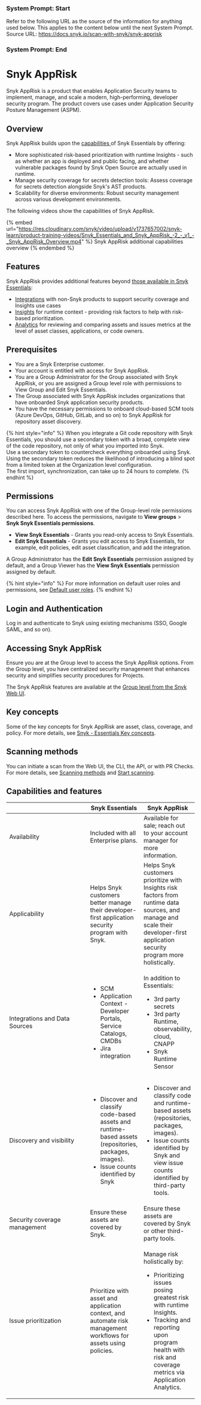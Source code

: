 ### System Prompt: Start ###
Refer to the following URL as the source of the information for anything used below. This applies to the content below until the next System Prompt.
Source URL: https://docs.snyk.io/scan-with-snyk/snyk-apprisk
### System Prompt: End ###

# Snyk AppRisk

Snyk AppRisk is a product that enables Application Security teams to implement, manage, and scale a modern, high-performing, developer security program. The product covers use cases under Application Security Posture Management (ASPM).

## Overview

Snyk AppRisk builds upon the [capabilities ](snyk-essentials.md#overview)of Snyk Essentials by offering:

* More sophisticated risk-based prioritization with runtime Insights - such as whether an app is deployed and public facing, and whether vulnerable packages found by Snyk Open Source are actually used in runtime.
* Manage security coverage for secrets detection tools: Assess coverage for secrets detection alongside Snyk's AST products.
* Scalability for diverse environments: Robust security management across various development environments.

The following videos show the capabilities of Snyk AppRisk.

{% embed url="https://res.cloudinary.com/snyk/video/upload/v1737657002/snyk-learn/product-training-videos/Snyk_Essentials_and_Snyk_AppRisk_-2_-_v1_-_Snyk_AppRisk_Overview.mp4" %}
Snyk AppRisk additional capabilities overview
{% endembed %}

## Features

Snyk AppRisk provides additional features beyond [those available in Snyk Essentials](snyk-essentials.md#features):

* [Integrations](../manage-risk/snyk-apprisk/integrations-for-snyk-apprisk/connect-a-third-party-integration.md) with non-Snyk products to support security coverage and Insights use cases
* [Insights](../manage-risk/prioritize-issues-for-fixing/prioritization-for-snyk-essentials.md) for runtime context - providing risk factors to help with risk-based prioritization.
* [Analytics](../manage-risk/analytics/application-analytics.md) for reviewing and comparing assets and issues metrics at the level of asset classes, applications, or code owners.

## Prerequisites

* You are a Snyk Enterprise customer.
* Your account is entitled with access for Snyk AppRisk.
* You are a Group Administrator for the Group associated with Snyk AppRisk, or you are assigned a Group level role with permissions to View Group and Edit Snyk Essentials.
* The Group associated with Snyk AppRisk includes organizations that have onboarded Snyk application security products.
* You have the necessary permissions to onboard cloud-based SCM tools (Azure DevOps, GitHub, GitLab, and so on) to Snyk AppRisk for repository asset discovery.

{% hint style="info" %}
When you integrate a Git code repository with Snyk Essentials, you should use a secondary token with a broad, complete view of the code repository, not only of what you imported into Snyk. \
Use a secondary token to countercheck everything onboarded using Snyk. \
Using the secondary token reduces the likelihood of introducing a blind spot from a limited token at the Organization level configuration. \
The first import, synchronization, can take up to 24 hours to complete.
{% endhint %}

## Permissions

You can access Snyk AppRisk with one of the Group-level role permissions described here. To access the permissions, navigate to **View groups** > **Snyk Snyk Essentials permissions**.

* **View Snyk Essentials** - Grants you read-only access to Snyk Essentials.
* **Edit Snyk Essentials** - Grants you edit access to Snyk Essentials, for example, edit policies, edit asset classification, and add the integration.

A Group Administrator has the **Edit Snyk Essentials** permission assigned by default, and a Group Viewer has the **View Snyk Essentials** permission assigned by default.

{% hint style="info" %}
For more information on default user roles and permissions, see [Default user roles](../snyk-admin/user-roles/pre-defined-roles.md).
{% endhint %}

## Login and Authentication

Log in and authenticate to Snyk using existing mechanisms (SSO, Google SAML, and so on).

## Accessing Snyk AppRisk

Ensure you are at the Group level to access the Snyk AppRisk options. From the Group level, you have centralized security management that enhances security and simplifies security procedures for Projects.

The Snyk AppRisk features are available at the [Group level from the Snyk Web UI](../getting-started/snyk-web-ui.md#group-level).&#x20;

## Key concepts

Some of the key concepts for Snyk AppRisk are asset, class, coverage, and policy. For more details, see  [Snyk - Essentials Key concepts](snyk-essentials.md).

## Scanning methods

You can initiate a scan from the Web UI, the CLI, the API, or with PR Checks. For more details, see [Scanning methods](snyk-essentials.md#scanning-methods) and  [Start scanning](start-scanning.md).

## Capabilities and features

<table><thead><tr><th width="288"></th><th>Snyk Essentials</th><th>Snyk AppRisk</th></tr></thead><tbody><tr><td>Availability</td><td>Included with all Enterprise plans.</td><td>Available for sale; reach out to your account manager for more information.</td></tr><tr><td>Applicability</td><td>Helps Snyk customers better manage their developer-first application security program with Snyk.</td><td>Helps Snyk customers prioritize with Insights risk factors from runtime data sources, and manage and scale their developer-first application security program more holistically.</td></tr><tr><td>Integrations and Data Sources</td><td><ul><li>SCM</li><li>Application Context - Developer Portals, Service Catalogs, CMDBs</li><li>Jira integration</li></ul></td><td><p>In addition to Essentials:</p><ul><li>3rd party secrets</li><li>3rd party Runtime, observability, cloud, CNAPP</li><li>Snyk Runtime Sensor</li></ul></td></tr><tr><td>Discovery and visibility</td><td><ul><li>Discover and classify code-based assets and runtime-based assets (repositories, packages, images).</li><li>Issue counts identified by Snyk</li></ul></td><td><ul><li>Discover and classify code and runtime-based assets (repositories, packages, images).</li><li>Issue counts identified by Snyk and view issue counts identified by third-party tools.</li></ul></td></tr><tr><td>Security coverage management</td><td>Ensure these assets are covered by Snyk.</td><td>Ensure these assets are covered by Snyk or other third-party tools.</td></tr><tr><td>Issue prioritization</td><td>Prioritize with asset and application context, and automate risk management workflows for assets using policies.</td><td><p>Manage risk holistically by:</p><ul><li>Prioritizing issues posing greatest risk with runtime Insights.</li><li>Tracking and reporting upon program health with risk and coverage metrics via Application Analytics.</li></ul></td></tr></tbody></table>
